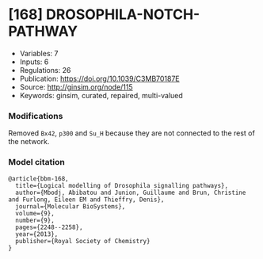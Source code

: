 # \[168\] DROSOPHILA-NOTCH-PATHWAY

 - Variables: 7
 - Inputs: 6
 - Regulations: 26
 - Publication: https://doi.org/10.1039/C3MB70187E
 - Source: http://ginsim.org/node/115
 - Keywords: ginsim, curated, repaired, multi-valued


### Modifications

Removed `Bx42`, `p300` and `Su_H` because they are not connected to the rest of the network.

### Model citation

```
@article{bbm-168,
  title={Logical modelling of Drosophila signalling pathways},
  author={Mbodj, Abibatou and Junion, Guillaume and Brun, Christine and Furlong, Eileen EM and Thieffry, Denis},
  journal={Molecular BioSystems},
  volume={9},
  number={9},
  pages={2248--2258},
  year={2013},
  publisher={Royal Society of Chemistry}
}
```

